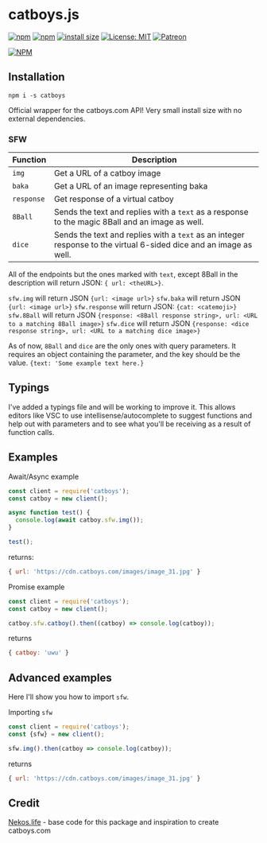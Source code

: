 # catboys.js

[![npm](https://img.shields.io/npm/v/catboys.svg)](https://www.npmjs.com/package/catboys)
[![npm](https://img.shields.io/npm/dt/catboys.svg?maxAge=3600)](https://www.npmjs.com/package/catboys)
[![install size](https://packagephobia.now.sh/badge?p=catboys)](https://packagephobia.now.sh/result?p=catboys)
[![License: MIT](https://img.shields.io/badge/License-MIT-yellow.svg)](https://opensource.org/licenses/MIT)
[![Patreon](https://img.shields.io/badge/Donate-Patreon-orange.svg)](https://www.patreon.com/CatboyLounge)
 
[![NPM](https://nodei.co/npm/catboys.png?downloads=true&downloadRank=true&stars=true)](https://nodei.co/npm/catboys/)

## Installation
```
npm i -s catboys
```
Official wrapper for the catboys.com API! Very small install size with no external dependencies.

### SFW

| Function | Description |
| -------- | ----------- |
| `img` | Get a URL of a catboy image |
| `baka` | Get a URL of an image representing baka |
| `response`| Get response of a virtual catboy |
| `8Ball` | Sends the text and replies with a `text` as a response to the magic 8Ball and an image as well.|
| `dice` | Sends the text and replies with a `text` as an integer response to the virtual 6-sided dice and an image as well.|


All of the endpoints but the ones marked with `text`, except 8Ball in the description will return JSON: `{ url: <theURL>}`.

`sfw.img` will return JSON `{url: <image url>}`
`sfw.baka` will return JSON `{url: <image url>}`
`sfw.response` will return JSON: `{cat: <catemoji>}`
`sfw.8Ball` will return JSON `{response: <8Ball response string>, url: <URL to a matching 8Ball image>}`
`sfw.dice` will return JSON `{response: <dice response string>, url: <URL to a matching dice image>}`

As of now, `8Ball` and `dice` are the only ones with query parameters. It requires an object containing the parameter, and the key should be the value.
`{text: 'Some example text here.}` 

## Typings

I've added a typings file and will be working to improve it. This allows editors like VSC to use intellisense/autocomplete to suggest functions and help out with parameters and to see what you'll be receiving as a result of function calls.


## Examples

Await/Async example
```js
const client = require('catboys');
const catboy = new client();

async function test() {
  console.log(await catboy.sfw.img());
}

test();
```
returns: 
```js
{ url: 'https://cdn.catboys.com/images/image_31.jpg' }
```

Promise example
```js
const client = require('catboys');
const catboy = new client();

catboy.sfw.catboy().then((catboy) => console.log(catboy));
```
returns
```js
{ catboy: 'uwu' }
```

## Advanced examples
Here I'll show you how to import `sfw`.

Importing `sfw`
```js
const client = require('catboys');
const {sfw} = new client();

sfw.img().then(catboy => console.log(catboy));
```
returns
```js
{ url: 'https://cdn.catboys.com/images/image_31.jpg' }
```

## Credit
[Nekos.life](https://nekos.life) - base code for this package and inspiration to create catboys.com
